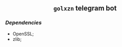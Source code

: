 <h2 align="center"><b><code>golxzn</code> telegram bot</b></h2>

### __*Dependencies*__

 - OpenSSL;
 - zlib;
